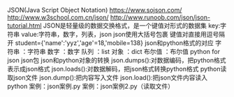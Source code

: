 JSON(Java Script Object Notation)
    https://www.sojson.com/
    http://www.w3school.com.cn/json/
    http://www.runoob.com/json/json-tutorial.html
    JSON是轻量级的数据交换格式，是一个键值对形式的数据集
        key:字符串
        value:字符串，数字，列表，json
        json使用大括号包裹
        键值对直接用逗号隔开
            student={'name':'yyz','age'=18,'mobile=138}
        json和python格式的对应
        字符串 ：字符串
        数字   ：数字
        队列   ：list
        对象   ：dict
        布尔值 ：布尔值
        python for json
            json包
            json和python对象的转换
                json.dumps():对数据编码，把python格式表示成json格式
                json.loads():对数据解码，把json格式转换python格式
            python读取json文件
                json.dump():把内容写入文件
                json.load():把json文件内容读入python
        案例：json案例.py
        案例：json案例2.py（读取文件）